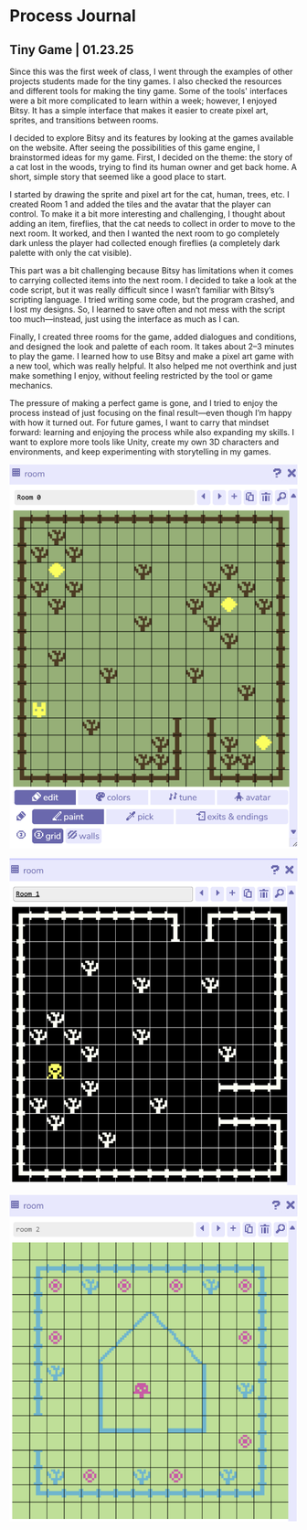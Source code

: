 ﻿# Process Journal

## Tiny Game | 01.23.25

Since this was the first week of class, I went through the examples of other projects students made for the tiny games. I also checked the resources and different tools for making the tiny game. Some of the tools' interfaces were a bit more complicated to learn within a week; however, I enjoyed Bitsy. It has a simple interface that makes it easier to create pixel art, sprites, and transitions between rooms.

I decided to explore Bitsy and its features by looking at the games available on the website. After seeing the possibilities of this game engine, I brainstormed ideas for my game. First, I decided on the theme: the story of a cat lost in the woods, trying to find its human owner and get back home. A short, simple story that seemed like a good place to start.

I started by drawing the sprite and pixel art for the cat, human, trees, etc. I created Room 1 and added the tiles and the avatar that the player can control. To make it a bit more interesting and challenging, I thought about adding an item, fireflies, that the cat needs to collect in order to move to the next room. It worked, and then I wanted the next room to go completely dark unless the player had collected enough fireflies (a completely dark palette with only the cat visible).

This part was a bit challenging because Bitsy has limitations when it comes to carrying collected items into the next room. I decided to take a look at the code script, but it was really difficult since I wasn’t familiar with Bitsy’s scripting language. I tried writing some code, but the program crashed, and I lost my designs. So, I learned to save often and not mess with the script too much—instead, just using the interface as much as I can.

Finally, I created three rooms for the game, added dialogues and conditions, and designed the look and palette of each room. It takes about 2–3 minutes to play the game. I learned how to use Bitsy and make a pixel art game with a new tool, which was really helpful. It also helped me not overthink and just make something I enjoy, without feeling restricted by the tool or game mechanics.

The pressure of making a perfect game is gone, and I tried to enjoy the process instead of just focusing on the final result—even though I’m happy with how it turned out. For future games, I want to carry that mindset forward: learning and enjoying the process while also expanding my skills. I want to explore more tools like Unity, create my own 3D characters and environments, and keep experimenting with storytelling in my games.

![ This is a photo of room0](Media/Room0.png)

![ This is a photo of room1](Media/Room1.png)

![ This is a photo of room2](Media/Room2.png)